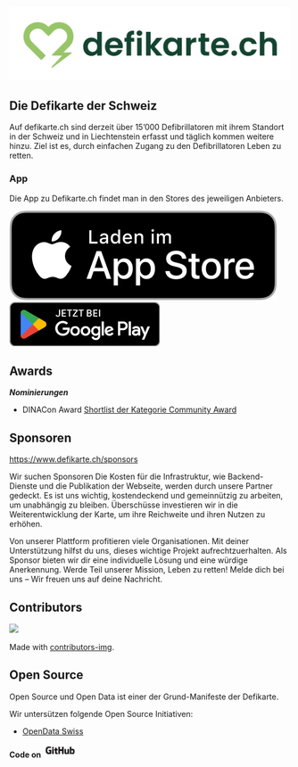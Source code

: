 <a href="https://www.defikarte.ch">
<img src="images/defi_logo.png" alt="defikarte.ch"/>
</a>

## Die Defikarte der Schweiz

Auf defikarte.ch sind derzeit über 15’000 Defibrillatoren mit ihrem Standort in der Schweiz und in Liechtenstein erfasst und täglich kommen weitere hinzu. Ziel ist es, durch einfachen Zugang zu den Defibrillatoren Leben zu retten.

### App

Die App zu Defikarte.ch findet man in den Stores des jeweiligen Anbieters.

<a href="https://apps.apple.com/us/app/defikarte-ch/id1549569525">
  <img src="images/appstore.svg" alt="appstore" />
</a>
<a href="https://play.google.com/store/apps/details?id=ch.defikarte.app">
  <img src="images/playstore.png" alt="playstore" />
</a>

## Awards

***Nominierungen***

* DINACon Award [Shortlist der Kategorie Community Award](https://awards.dinacon.ch/shortlist-2020/)

## Sponsoren

https://www.defikarte.ch/sponsors

Wir suchen Sponsoren
Die Kosten für die Infrastruktur, wie Backend-Dienste und die Publikation der Webseite, werden durch unsere Partner gedeckt. Es ist uns wichtig, kostendeckend und gemeinnützig zu arbeiten, um unabhängig zu bleiben. Überschüsse investieren wir in die Weiterentwicklung der Karte, um ihre Reichweite und ihren Nutzen zu erhöhen.

Von unserer Plattform profitieren viele Organisationen. Mit deiner Unterstützung hilfst du uns, dieses wichtige Projekt aufrechtzuerhalten. Als Sponsor bieten wir dir eine individuelle Lösung und eine würdige Anerkennung. Werde Teil unserer Mission, Leben zu retten! Melde dich bei uns – Wir freuen uns auf deine Nachricht.

## Contributors

<a href="https://github.com/chnuessli/defikarte.ch/graphs/contributors">
  <img src="https://contributors-img.web.app/image?repo=chnuessli/defikarte.ch" />
</a>

Made with [contributors-img](https://contributors-img.web.app).

## Open Source

Open Source und Open Data ist einer der Grund-Manifeste der Defikarte.

Wir untersützen folgende Open Source Initiativen:

* [OpenData Swiss](https://opendata.swiss/de/)

**Code on**
<img src="images/GitHub_Logo.png" alt="drawing" width="60"/>
